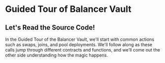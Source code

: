 # Guided Tour of Balancer Vault

## Let's Read the Source Code!

In the Guided Tour of the Balancer Vault, we'll start with common actions such as swaps, joins, and pool deployments. We'll follow along as these calls jump through different contracts and functions, and we'll come out the other side understanding how the magic happens.
